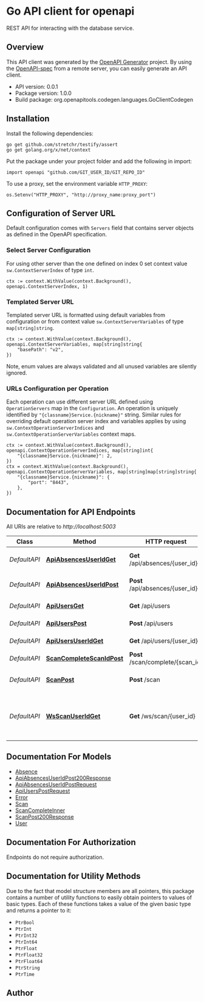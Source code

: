# Go API client for openapi

REST API for interacting with the database service.

## Overview
This API client was generated by the [OpenAPI Generator](https://openapi-generator.tech) project.  By using the [OpenAPI-spec](https://www.openapis.org/) from a remote server, you can easily generate an API client.

- API version: 0.0.1
- Package version: 1.0.0
- Build package: org.openapitools.codegen.languages.GoClientCodegen

## Installation

Install the following dependencies:

```shell
go get github.com/stretchr/testify/assert
go get golang.org/x/net/context
```

Put the package under your project folder and add the following in import:

```golang
import openapi "github.com/GIT_USER_ID/GIT_REPO_ID"
```

To use a proxy, set the environment variable `HTTP_PROXY`:

```golang
os.Setenv("HTTP_PROXY", "http://proxy_name:proxy_port")
```

## Configuration of Server URL

Default configuration comes with `Servers` field that contains server objects as defined in the OpenAPI specification.

### Select Server Configuration

For using other server than the one defined on index 0 set context value `sw.ContextServerIndex` of type `int`.

```golang
ctx := context.WithValue(context.Background(), openapi.ContextServerIndex, 1)
```

### Templated Server URL

Templated server URL is formatted using default variables from configuration or from context value `sw.ContextServerVariables` of type `map[string]string`.

```golang
ctx := context.WithValue(context.Background(), openapi.ContextServerVariables, map[string]string{
	"basePath": "v2",
})
```

Note, enum values are always validated and all unused variables are silently ignored.

### URLs Configuration per Operation

Each operation can use different server URL defined using `OperationServers` map in the `Configuration`.
An operation is uniquely identified by `"{classname}Service.{nickname}"` string.
Similar rules for overriding default operation server index and variables applies by using `sw.ContextOperationServerIndices` and `sw.ContextOperationServerVariables` context maps.

```golang
ctx := context.WithValue(context.Background(), openapi.ContextOperationServerIndices, map[string]int{
	"{classname}Service.{nickname}": 2,
})
ctx = context.WithValue(context.Background(), openapi.ContextOperationServerVariables, map[string]map[string]string{
	"{classname}Service.{nickname}": {
		"port": "8443",
	},
})
```

## Documentation for API Endpoints

All URIs are relative to *http://localhost:5003*

Class | Method | HTTP request | Description
------------ | ------------- | ------------- | -------------
*DefaultAPI* | [**ApiAbsencesUserIdGet**](docs/DefaultAPI.md#apiabsencesuseridget) | **Get** /api/absences/{user_id} | List of all absences for a user
*DefaultAPI* | [**ApiAbsencesUserIdPost**](docs/DefaultAPI.md#apiabsencesuseridpost) | **Post** /api/absences/{user_id} | Creates a new absence.
*DefaultAPI* | [**ApiUsersGet**](docs/DefaultAPI.md#apiusersget) | **Get** /api/users | List of all users
*DefaultAPI* | [**ApiUsersPost**](docs/DefaultAPI.md#apiuserspost) | **Post** /api/users | Creates a new user.
*DefaultAPI* | [**ApiUsersUserIdGet**](docs/DefaultAPI.md#apiusersuseridget) | **Get** /api/users/{user_id} | A user with the given ID
*DefaultAPI* | [**ScanCompleteScanIdPost**](docs/DefaultAPI.md#scancompletescanidpost) | **Post** /scan/complete/{scan_id} | Complete a scan
*DefaultAPI* | [**ScanPost**](docs/DefaultAPI.md#scanpost) | **Post** /scan | Scan absence table
*DefaultAPI* | [**WsScanUserIdGet**](docs/DefaultAPI.md#wsscanuseridget) | **Get** /ws/scan/{user_id} | Connect to websocket (will fail with 101 if not a websocket)


## Documentation For Models

 - [Absence](docs/Absence.md)
 - [ApiAbsencesUserIdPost200Response](docs/ApiAbsencesUserIdPost200Response.md)
 - [ApiAbsencesUserIdPostRequest](docs/ApiAbsencesUserIdPostRequest.md)
 - [ApiUsersPostRequest](docs/ApiUsersPostRequest.md)
 - [Error](docs/Error.md)
 - [Scan](docs/Scan.md)
 - [ScanCompleteInner](docs/ScanCompleteInner.md)
 - [ScanPost200Response](docs/ScanPost200Response.md)
 - [User](docs/User.md)


## Documentation For Authorization

Endpoints do not require authorization.


## Documentation for Utility Methods

Due to the fact that model structure members are all pointers, this package contains
a number of utility functions to easily obtain pointers to values of basic types.
Each of these functions takes a value of the given basic type and returns a pointer to it:

* `PtrBool`
* `PtrInt`
* `PtrInt32`
* `PtrInt64`
* `PtrFloat`
* `PtrFloat32`
* `PtrFloat64`
* `PtrString`
* `PtrTime`

## Author



